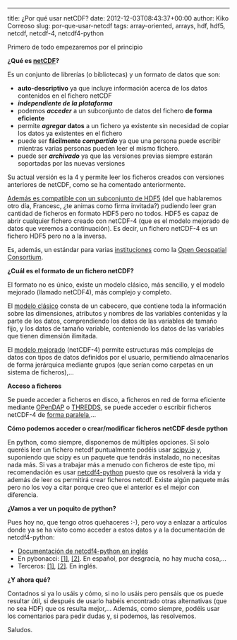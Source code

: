 ---
title: ¿Por qué usar netCDF?
date: 2012-12-03T08:43:37+00:00
author: Kiko Correoso
slug: por-que-usar-netcdf
tags: array-oriented, arrays, hdf, hdf5, netcdf, netcdf-4, netcdf4-python

Primero de todo empezaremos por el principio

**¿Qué es [netCDF](http://en.wikipedia.org/wiki/NetCDF)?**

Es un conjunto de librerías (o bibliotecas) y un formato de datos que son:

  *  **auto-descriptivo** ya que incluye información acerca de los datos contenidos en el fichero netCDF
  * **_independiente de la plataforma_**
  * podemos **_acceder_** a un subconjunto de datos del fichero **de forma eficiente**
  * permite **_agregar_ datos** a un fichero ya existente sin necesidad de copiar los datos ya existentes en el fichero
  * puede ser **fácilmente _compartido_** ya que una persona puede escribir mientras varias personas pueden leer el mismo fichero.
  * puede ser **_archivado_** ya que las versiones previas siempre estarán soportadas por las nuevas versiones

Su actual versión es la 4 y permite leer los ficheros creados con versiones anteriores de netCDF, como se ha comentado anteriormente.

[Además es compatible con un subconjunto de HDF5](http://www.unidata.ucar.edu/software/netcdf/docs/interoperability_hdf5.html) (del que hablaremos otro día, Francesc, ¿te animas como firma invitada?) pudiendo leer gran cantidad de ficheros en formato HDF5 pero no todos. HDF5 es capaz de abrir cualquier fichero creado con netCDF-4 (que es el modelo mejorado de datos que veremos a continuación). Es decir, un fichero netCDF-4 es un fichero HDF5 pero no a la inversa.

Es, además, un estándar para varias [instituciones](http://www.unidata.ucar.edu/software/netcdf/docs/standards.html) como la [Open Geospatial Consortium](http://www.opengeospatial.org/standards/netcdf).

**¿Cuál es el formato de un fichero netCDF?**

El formato no es único, existe un modelo clásico, más sencillo, y el modelo mejorado (llamado netCDF4), más complejo y completo.

<!--more-->

El [modelo clásico](http://www.unidata.ucar.edu/software/netcdf/workshops/2008/datamodel/NcClassicModel.html) consta de un cabecero, que contiene toda la información sobre las dimensiones, atributos y nombres de las variables contenidas y la parte de los datos, comprendiendo los datos de las variables de tamaño fijo, y los datos de tamaño variable, conteniendo los datos de las variables que tienen dimensión ilimitada.

El [modelo mejorado](http://www.unidata.ucar.edu/software/netcdf/workshops/2008/netcdf4/Nc4DataModel.html) (netCDF-4) permite estructuras más complejas de datos con tipos de datos definidos por el usuario, permitiendo almacenarlos de forma jerárquica mediante grupos (que serían como carpetas en un sistema de ficheros),...

**Acceso a ficheros**

Se puede acceder a ficheros en disco, a ficheros en red de forma eficiente mediante [OPenDAP](http://www.opendap.org/) o [THREDDS](http://www.unidata.ucar.edu/Projects/THREDDS/tech/TDS.html), se puede acceder o escribir ficheros netCDF-4 de [forma paralela](http://www.unidata.ucar.edu/software/netcdf/docs/parallel_io.html),...

**Cómo podemos acceder o crear/modificar ficheros netCDF desde python**

En python, como siempre, disponemos de múltiples opciones. Si solo queréis leer un fichero netcdf puntualmente podéis usar [scipy.io](http://docs.scipy.org/doc/scipy/reference/io.html) y, suponiendo que scipy es un paquete que tendrás instalado, no necesitas nada más. Si vas a trabajar más a menudo con ficheros de este tipo, mi recomendación es usar [netcdf4-python](http://code.google.com/p/netcdf4-python/) puesto que os resolverá la vida y además de leer os permitirá crear ficheros netcdf. Existe algún paquete más pero no los voy a citar porque creo que el anterior es el mejor con diferencia.

**¿Vamos a ver un poquito de python?**

Pues hoy no, que tengo otros quehaceres :-), pero voy a enlazar a artículos donde ya se ha visto como acceder a estos datos y a la documentación de netcdf4-python:

  * [Documentación de netcdf4-python en inglés](http://netcdf4-python.googlecode.com/svn/trunk/docs/netCDF4-module.html)
  * En pybonacci: [[1]](http://pybonacci.org/2012/04/14/ejemplo-de-uso-de-basemap-y-netcdf4/), [[2]](http://pybonacci.org/2012/11/19/analisis-cluster-ii-clasificacion-no-supervisada-mediante-clasificacion-jerarquica-aglomerativa/). En español, por desgracia, no hay mucha cosa,...
  * Terceros: [[1]](http://www.esr.org/~chjiang/python.html), [[2]](http://snowball.millersville.edu/~adecaria/ESCI386P/esci386_lesson10_NetCDF-GRIB.pdf). En inglés.

**¿Y ahora qué?**

Contadnos si ya lo usáis y cómo, si no lo usáis pero pensáis que os puede resultar útil, si después de usarlo habéis encontrado otras alternativas (que no sea HDF) que os resulta mejor,... Además, como siempre, podéis usar los comentarios para pedir dudas y, si podemos, las resolvemos.

Saludos.
